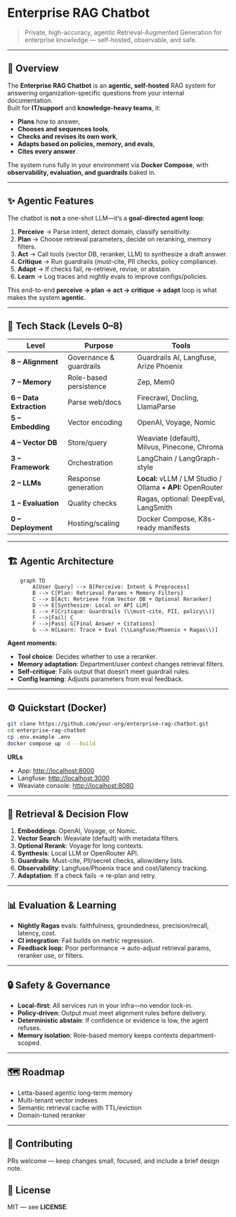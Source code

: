 # **Enterprise RAG Chatbot**  
> Private, high-accuracy, agentic Retrieval-Augmented Generation for enterprise knowledge — self-hosted, observable, and safe.

---

## 🚀 Overview  
The **Enterprise RAG Chatbot** is an **agentic, self-hosted** RAG system for answering organization-specific questions from your internal documentation.  
Built for **IT/support** and **knowledge-heavy teams**, it:

- **Plans** how to answer,  
- **Chooses and sequences tools**,  
- **Checks and revises its own work**,  
- **Adapts based on policies, memory, and evals**,  
- **Cites every answer**.

The system runs fully in your environment via **Docker Compose**, with **observability, evaluation, and guardrails** baked in.

---

## ✨ Agentic Features

The chatbot is **not** a one-shot LLM—it’s a **goal-directed agent loop**:

1. **Perceive** → Parse intent, detect domain, classify sensitivity.
2. **Plan** → Choose retrieval parameters, decide on reranking, memory filters.
3. **Act** → Call tools (vector DB, reranker, LLM) to synthesize a draft answer.
4. **Critique** → Run guardrails (must-cite, PII checks, policy compliance).
5. **Adapt** → If checks fail, re-retrieve, revise, or abstain.
6. **Learn** → Log traces and nightly evals to improve configs/policies.

This end-to-end **perceive → plan → act → critique → adapt** loop is what makes the system **agentic**.

---

## 🧩 Tech Stack (Levels 0–8)

| Level                   | Purpose                  | Tools |
| ----------------------- | ------------------------ | ----- |
| **8 – Alignment**       | Governance & guardrails  | Guardrails AI, Langfuse, Arize Phoenix |
| **7 – Memory**          | Role-based persistence   | Zep, Mem0 |
| **6 – Data Extraction** | Parse web/docs           | Firecrawl, Docling, LlamaParse |
| **5 – Embedding**       | Vector encoding          | OpenAI, Voyage, Nomic |
| **4 – Vector DB**       | Store/query              | Weaviate (default), Milvus, Pinecone, Chroma |
| **3 – Framework**       | Orchestration            | LangChain / LangGraph-style |
| **2 – LLMs**            | Response generation      | **Local:** vLLM / LM Studio / Ollama • **API:** OpenRouter |
| **1 – Evaluation**      | Quality checks           | Ragas, optional: DeepEval, LangSmith |
| **0 – Deployment**      | Hosting/scaling          | Docker Compose, K8s-ready manifests |

---

## 🏗 Agentic Architecture

```mermaid
    graph TD
        A[User Query] --> B[Perceive: Intent & Preprocess]
        B --> C[Plan: Retrieval Params + Memory Filters]
        C --> D[Act: Retrieve from Vector DB + Optional Reranker]
        D --> E[Synthesize: Local or API LLM]
        E --> F[Critique: Guardrails (\\must-cite, PII, policy\\)]
        F -->|Fail| C
        F -->|Pass| G[Final Answer + Citations]
        G --> H[Learn: Trace + Eval (\\Langfuse/Phoenix + Ragas\\)]
```

**Agent moments:**
- **Tool choice**: Decides whether to use a reranker.  
- **Memory adaptation**: Department/user context changes retrieval filters.  
- **Self-critique**: Fails output that doesn’t meet guardrail rules.  
- **Config learning**: Adjusts parameters from eval feedback.

---

## ⚙️ Quickstart (Docker)

```bash
git clone https://github.com/your-org/enterprise-rag-chatbot.git
cd enterprise-rag-chatbot
cp .env.example .env
docker compose up -d --build
```

**URLs**
- App: [http://localhost:8000](http://localhost:8000)  
- Langfuse: [http://localhost:3000](http://localhost:3000)  
- Weaviate console: [http://localhost:8080](http://localhost:8080)  

---

## 🔎 Retrieval & Decision Flow

1. **Embeddings**: OpenAI, Voyage, or Nomic.  
2. **Vector Search**: Weaviate (default) with metadata filters.  
3. **Optional Rerank**: Voyage for long contexts.  
4. **Synthesis**: Local LLM or OpenRouter API.  
5. **Guardrails**: Must-cite, PII/secret checks, allow/deny lists.  
6. **Observability**: Langfuse/Phoenix trace and cost/latency tracking.  
7. **Adaptation**: If a check fails → re-plan and retry.

---

## 📊 Evaluation & Learning

- **Nightly Ragas** evals: faithfulness, groundedness, precision/recall, latency, cost.  
- **CI integration**: Fail builds on metric regression.  
- **Feedback loop**: Poor performance → auto-adjust retrieval params, reranker use, or filters.

---

## 🔒 Safety & Governance

- **Local-first**: All services run in your infra—no vendor lock-in.  
- **Policy-driven**: Output must meet alignment rules before delivery.  
- **Deterministic abstain**: If confidence or evidence is low, the agent refuses.  
- **Memory isolation**: Role-based memory keeps contexts department-scoped.

---

## 🗺 Roadmap

- Letta-based agentic long-term memory  
- Multi-tenant vector indexes  
- Semantic retrieval cache with TTL/eviction  
- Domain-tuned reranker  

---

## 🤝 Contributing

PRs welcome — keep changes small, focused, and include a brief design note.

## 📜 License
MIT — see **LICENSE**.
